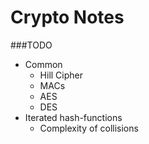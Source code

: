 Crypto Notes
==============

###TODO

 * Common
   * Hill Cipher
   * MACs
   * AES
   * DES
 * Iterated hash-functions
   * Complexity of collisions
